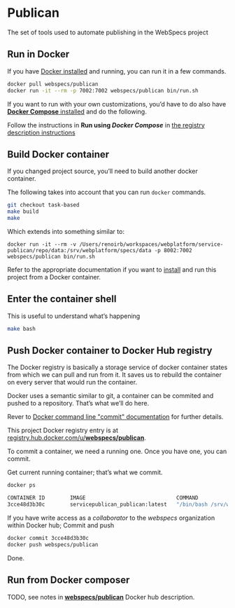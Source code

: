 # Publican

The set of tools used to automate publishing in the WebSpecs project



## Run in Docker

If you have [Docker installed](https://docs.docker.com/installation/) and running, you can run it in a few commands.

```bash
docker pull webspecs/publican
docker run -it --rm -p 7002:7002 webspecs/publican bin/run.sh
```

If you want to run with your own customizations, you’d have to do also have [**Docker Compose** installed](https://docs.docker.com/compose/install/) and do the following.

Follow the instructions in **Run using _Docker Compose_** in [the registry description instructions](https://registry.hub.docker.com/u/webspecs/publican/)



## Build Docker container

If you changed project source, you’ll need to build another docker container.

The following takes into account that you can run `docker` commands.

```bash
git checkout task-based
make build
make
```

Which extends into something similar to:

```
docker run -it --rm -v /Users/renoirb/workspaces/webplatform/service-publican/repo/data:/srv/webplatform/specs/data -p 8002:7002 webspecs/publican bin/run.sh
```

Refer to the appropriate documentation if you want to [install](https://docs.docker.com/installation/#installation) and run this project from a Docker container.



## Enter the container shell

This is useful to understand what’s happening

```bash
make bash
```



## Push Docker container to Docker Hub registry

The Docker registry is basically a storage service of docker container states from which we can pull and run from it.
It saves us to rebuild the container on every server that would run the container.

Docker uses a semantic similar to git, a container can be commited and pushed to a repository. That’s what we’ll do here.

Rever to [Docker command line "commit" documentation](http://docs.docker.com/reference/commandline/cli/#commit-a-container) for further details.

This project Docker registry entry is at [registry.hub.docker.com/u/**webspecs/publican**](https://registry.hub.docker.com/u/webspecs/publican/).

To commit a container, we need a running one. Once you have one, you can commit.

Get current running container; that’s what we commit.

```bash
docker ps

CONTAINER ID        IMAGE                             COMMAND                CREATED             STATUS              PORTS                    NAMES
3cce48d3b30c        servicepublican_publican:latest   "/bin/bash /srv/webp   11 minutes ago      Up 11 minutes       0.0.0.0:8002->7002/tcp   sandboxpublican_web_1"
```

If you have write access as a *collaborator* to the *webspecs* organization within Docker hub; Commit and push

```bash
docker commit 3cce48d3b30c
docker push webspecs/publican
```

Done.



## Run from Docker composer

TODO, see notes in [**webspecs/publican**](https://registry.hub.docker.com/u/webspecs/publican/) Docker hub description.

